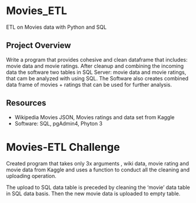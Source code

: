 # Movies_ETL
ETL on Movies data with Python and SQL

## Project Overview
Write a program that provides cohesive and clean dataframe that includes: movie data and movie ratings. After cleanup and combining the incoming data the software two tables in SQL Server: movie data and movie ratings, that cam be analyzed with using SQL. The Software also creates combined data  frame of movies + ratings that can be used for further analysis.

## Resources
-	Wikipedia Movies JSON, Movies ratings and data set from Kaggle 
-	Software: SQL, pgAdmin4, Phyton 3


# Movies-ETL Challenge
Created program that takes only 3x arguments , wiki data, movie rating and movie data from Kaggle and uses a function to conduct all the cleaning and uploading operation. 

The upload to SQL data table is preceded by cleaning the ‘movie’ data table in SQL data basis. Then the new movie data is uploaded to empty table. 


